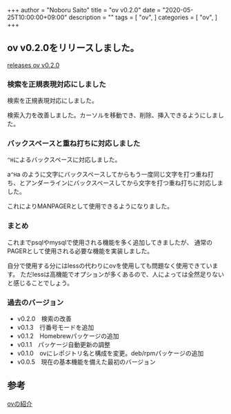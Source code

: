 +++
author = "Noboru Saito"
title = "ov v0.2.0"
date = "2020-05-25T10:00:00+09:00"
description = ""
tags = [
    "ov",
]
categories = [
    "ov",
]
+++

## ov v0.2.0をリリースしました。

[releases ov v0.2.0](https://github.com/noborus/ov/releases/tag/v0.2.0)

### 検索を正規表現対応にしました

検索を正規表現対応にしました。

検索入力を改善しました。カーソルを移動でき、削除、挿入できるようにしました。

### バックスペースと重ね打ちに対応しました

`^H`によるバックスペースに対応しました。

a`^H`a のように文字にバックスペースしてからもう一度同じ文字を打つ重ね打ち、とアンダーラインにバックスペースしてから文字を打つ重ね打ちに対応しました。

これによりMANPAGERとして使用できるようになりました。

### まとめ

これまでpsqlやmysqlで使用される機能を多く追加してきましたが、
通常のPAGERとして使用される必要な機能を実装しました。

自分で使用する分にはlessの代わりにovを使用しても問題なく使用できています。
ただlessは高機能でオプションが多くあるので、人によっては全然足りないと感じることでしょう。

### 過去のバージョン

* v0.2.0　検索の改善
* v0.1.3　行番号モードを追加
* v0.1.2　Homebrewパッケージの追加
* v0.1.1　パッケージ自動更新の調整
* v0.1.0　ovにレポジトリ名と構成を変更。deb/rpmパッケージの追加
* v0.0.5　現在の基本機能を備えた最初のバージョン

## 参考

[ovの紹介](/ov/)
